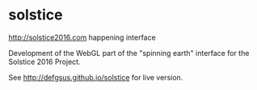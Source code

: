 # solstice
http://solstice2016.com happening interface 

Development of the WebGL part of the "spinning earth" interface for the Solstice 2016 Project.

See http://defgsus.github.io/solstice for live version.
